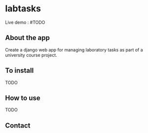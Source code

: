 # labtasks
Live demo : #TODO
## About the app
Create a django web app for managing laboratory tasks as part of a university course project.

## To install
TODO

## How to use
TODO

## Contact